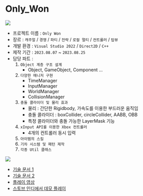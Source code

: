 # Only_Won

![](https://github.com/joonyle99/Only_Won/assets/67359781/46d6fa61-afcc-4954-83b7-58b47548cf95)

* 프로젝트 이름 : `Only Won`
* 장르 : `캐주얼` / `경쟁` / `파티` / `전략` / `로컬 멀티` / `컨트롤러` / `탑뷰`
* 개발 환경 : `Visual Studio 2022` / `Direct2D` / `C++`
* 제작 기간 : `2023.08.07` ~ `2023.08.25`
* 담당 파트 :
  1. `Object 계층 구조 설계`
     - Object, GameObject, Component ...
  3. `다양한 매니저 구현`
     - TimeManager
     - InputManager
     - WorldManager
     - CollisionManager
  4. `충돌 콜라이더 및 물리 효과`
     - 물리 : 간단한 Rigidbody, 가속도를 이용한 부드러운 움직임
     - 충돌 콜라이더 : boxCollider, circleCollider, AABB, OBB
     - 특정 콜라이더와 충돌 가능한 LayerMask 기능
  5. `xInput API를 이용한 Xbox 컨트롤러`
     - 4개의 컨트롤러 동시 입력
  6. `아이템의 스킬`
  7. `기차 시스템 및 패턴 제작`
  8. `각종 Util 클래스`

![](https://github.com/joonyle99/Only_Won/assets/67359781/9ac923f9-7aeb-4ebf-943b-d4fb657ff718)

* [기술 문서 1](https://github.com/joonyle99/Only_Won/discussions/4)
* [기술 문서 2](https://github.com/joonyle99/Only_Won/discussions/5)
* [플레이 영상](https://www.youtube.com/watch?v=rq6Tg1pvA_8)
* [스토브 인디에서 데모 플레이](https://store.onstove.com/ko/games/2391)
